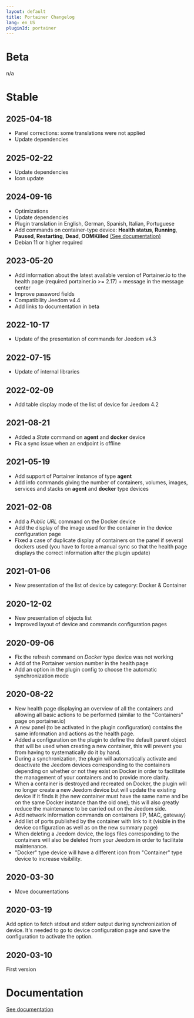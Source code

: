 ```yaml
---
layout: default
title: Portainer Changelog
lang: en_US
pluginId: portainer
---
```


# Beta

n/a

# Stable

## 2025-04-18

- Panel corrections: some translations were not applied
- Update dependencies

## 2025-02-22

- Update dependencies
- Icon update

## 2024-09-16

- Optimizations
- Update dependencies
- Plugin translation in English, German, Spanish, Italian, Portuguese
- Add commands on container-type device: **Health status**, **Running**, **Paused**, **Restarting**, **Dead**, **OOMKilled** [(See documentation)]({{site.baseurl}}/{{page.pluginId}}/{{page.lang}})
- Debian 11 or higher required

## 2023-05-20

- Add information about the latest available version of Portainer.io to the health page (required portainer.io >= 2.17) + message in the message center
- Improve password fields
- Compatibility Jeedom v4.4
- Add links to documentation in beta

## 2022-10-17

- Update of the presentation of commands for Jeedom v4.3

## 2022-07-15

- Update of internal libraries

## 2022-02-09

- Add table display mode of the list of device for Jeedom 4.2

## 2021-08-21

- Added a _State_ command on **agent** and **docker** device
- Fix a sync issue when an endpoint is offline

## 2021-05-19

- Add support of Portainer instance of type **agent**
- Add info commands giving the number of containers, volumes, images, services and stacks on **agent** and **docker** type devices

## 2021-02-08

- Add a _Public URL_ command on the Docker device
- Add the display of the image used for the container in the device configuration page
- Fixed a case of duplicate display of containers on the panel if several dockers used (you have to force a manual sync so that the health page displays the correct information after the plugin update)

## 2021-01-06

- New presentation of the list of device by category: Docker & Container

## 2020-12-02

- New presentation of objects list
- Improved layout of device and commands configuration pages

## 2020-09-06

- Fix the refresh command on _Docker_ type device was not working
- Add of the Portainer version number in the health page
- Add an option in the plugin config to choose the automatic synchronization mode

## 2020-08-22

- New health page displaying an overview of all the containers and allowing all basic actions to be performed (similar to the "Containers" page on portainer.io)
- A new panel (to be activated in the plugin configuration) contains the same information and actions as the health page.
- Added a configuration on the plugin to define the default parent object that will be used when creating a new container, this will prevent you from having to systematically do it by hand.
- During a synchronization, the plugin will automatically activate and deactivate the Jeedom devices corresponding to the containers depending on whether or not they exist on Docker in order to facilitate the management of your containers and to provide more clarity.
- When a container is destroyed and recreated on Docker, the plugin will no longer create a new Jeedom device but will update the existing device if it finds it (the new container must have the same name and be on the same Docker instance than the old one); this will also greatly reduce the maintenance to be carried out on the Jeedom side.
- Add network information commands on containers (IP, MAC, gateway)
- Add list of ports published by the container with link to it (visible in the device configuration as well as on the new summary page)
- When deleting a Jeedom device, the logs files corresponding to the containers will also be deleted from your Jeedom in order to facilitate maintenance.
- "Docker" type device will have a different icon from "Container" type device to increase visibility.

## 2020-03-30

- Move documentations

## 2020-03-19

Add option to fetch stdout and stderr output during synchronization of device. It's needed to go to device configuration page and save the configuration to activate the option.

## 2020-03-10

First version

# Documentation

[See documentation]({{site.baseurl}}/{{page.pluginId}}/{{page.lang}})
